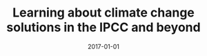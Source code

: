 ---
title: "Learning about climate change solutions in the IPCC and beyond"
collection: publications
permalink: /publication/11
date: 2017-01-01
venue: 'Environmental Science & Policy'
paperurl: 'http://academicpages.github.io/files/paper1.pdf'
citation: 'Minx, Jan C., <b>Callaghan, Max</b>, Lamb, William F., Garard, Jennifer, Edenhofer, Ottmar. (2017). &quot;Learning about climate change solutions in the IPCC and beyond.&quot; <i>Environmental Science & Policy</i>. 77().'
---